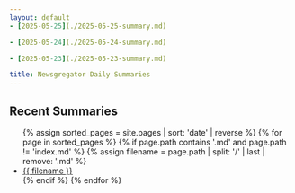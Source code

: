 ```yaml
---
layout: default
- [2025-05-25](./2025-05-25-summary.md)

- [2025-05-24](./2025-05-24-summary.md)

- [2025-05-23](./2025-05-23-summary.md)

title: Newsgregator Daily Summaries
---
```


## Recent Summaries

<ul>
{% assign sorted_pages = site.pages | sort: 'date' | reverse %}
{% for page in sorted_pages %}
    {% if page.path contains '.md' and page.path != 'index.md' %}
        {% assign filename = page.path | split: '/' | last | remove: '.md' %}
        <li>
          <a href="{{ site.baseurl }}/{{ filename }}.html">{{ filename }}</a>
        </li>
    {% endif %}
{% endfor %}
</ul>
